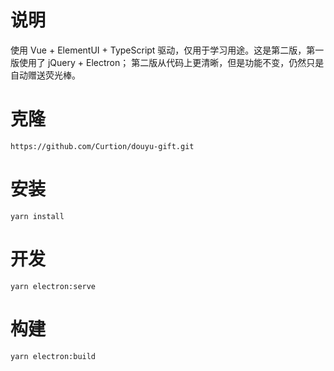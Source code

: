 # 说明

使用 Vue + ElementUI + TypeScript 驱动，仅用于学习用途。这是第二版，第一版使用了 jQuery + Electron；
第二版从代码上更清晰，但是功能不变，仍然只是自动赠送荧光棒。

# 克隆

`https://github.com/Curtion/douyu-gift.git`

# 安装

`yarn install`

# 开发

`yarn electron:serve`

# 构建

`yarn electron:build`
